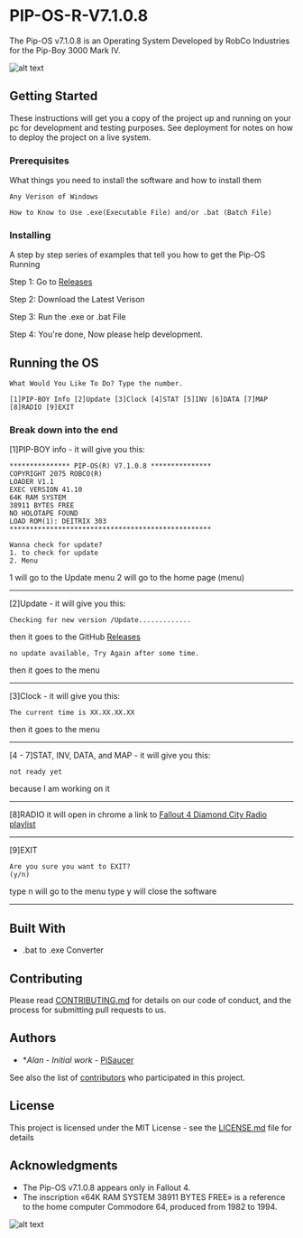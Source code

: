 # PIP-OS-R-V7.1.0.8

The Pip-OS v7.1.0.8 is an Operating System Developed by RobCo Industries for the Pip-Boy 3000 Mark IV.


![alt text](https://raw.githubusercontent.com/PiSaucer/PIP-OS-R-V7.1.0.8/master/icon.ico)


## Getting Started

These instructions will get you a copy of the project up and running on your pc for development and testing purposes. See deployment for notes on how to deploy the project on a live system.

### Prerequisites

What things you need to install the software and how to install them

```
Any Verison of Windows

How to Know to Use .exe(Executable File) and/or .bat (Batch File)
```

### Installing

A step by step series of examples that tell you how to get the Pip-OS Running

Step 1: Go to [Releases](https://github.com/PiSaucer/PIP-OS-R-V7.1.0.8/releases)

Step 2: Download the Latest Verison

Step 3: Run the .exe or .bat File

Step 4: You're done, Now please help development. 


## Running the OS

```
What Would You Like To Do? Type the number.

[1]PIP-BOY Info [2]Update [3]Clock [4]STAT [5]INV [6]DATA [7]MAP [8]RADIO [9]EXIT
```

### Break down into the end

[1]PIP-BOY info - it will give you this:
```
*************** PIP-OS(R) V7.1.0.8 ***************
COPYRIGHT 2075 ROBCO(R)
LOADER V1.1
EXEC VERSION 41.10
64K RAM SYSTEM
38911 BYTES FREE
NO HOLOTAPE FOUND
LOAD ROM(1): DEITRIX 303
**************************************************

Wanna check for update?
1. to check for update
2. Menu
```

1 will go to the Update menu
2 will go to the home page (menu)

***
[2]Update - it will give you this:
```
Checking for new version /Update.............
```
then it goes to the GitHub [Releases](https://github.com/PiSaucer/PIP-OS-R-V7.1.0.8/releases)

```
no update available, Try Again after some time.
```
then it goes to the menu 

***
[3]Clock - it will give you this:
```
The current time is XX.XX.XX.XX
```
then it goes to the menu

***
[4 - 7]STAT, INV, DATA, and MAP - it will give you this:
```
not ready yet
```
because I am working on it

***
[8]RADIO
it will open in chrome a link to [Fallout 4 Diamond City Radio playlist](https://www.youtube.com/playlist?list=PL_dZzj4H0GQKP--78TbXjzrLvctheSFQw)

***
[9]EXIT
```
Are you sure you want to EXIT?
(y/n)
```
type n will go to the menu
type y will close the software

***

## Built With

* .bat to .exe Converter


## Contributing

Please read [CONTRIBUTING.md](https://github.com/PiSaucer/PIP-OS-R-V7.1.0.8/blob/master/CONTRIBUTING.md) for details on our code of conduct, and the process for submitting pull requests to us.


## Authors

* **Alan* - *Initial work* - [PiSaucer](https://github.com/PiSaucer)

See also the list of [contributors](https://github.com/PiSaucer/PIP-OS-R-V7.1.0.8/contributors) who participated in this project.

## License

This project is licensed under the MIT License - see the [LICENSE.md](LICENSE.md) file for details

## Acknowledgments

* The Pip-OS v7.1.0.8 appears only in Fallout 4.
* The inscription «64K RAM SYSTEM 38911 BYTES FREE» is a reference to the home computer Commodore 64, produced from 1982 to 1994.


![alt text](https://raw.githubusercontent.com/PiSaucer/PIP-OS-R-V7.1.0.8/master/example.png)

